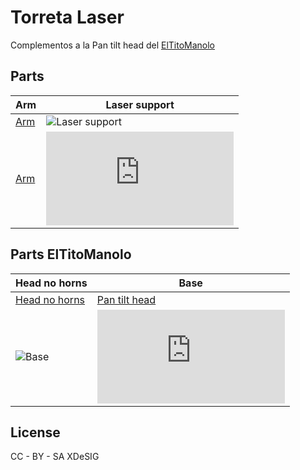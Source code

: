 # Torreta Laser
Complementos a la Pan tilt head del [ElTitoManolo](https://www.thingiverse.com/eltitomanolo/about)
## Parts
| Arm | Laser support |
| ----- | ---- |
|[Arm ](https://github.com/EchidnaShield/Recursos/blob/master/Dise%C3%B1os3D/Torreta/ARM_modif.png) | ![Laser support ](https://github.com/EchidnaShield/Recursos/blob/master/Dise%C3%B1os3D/Torreta/Soporte_Laser.png) |
| [Arm](https://github.com/EchidnaShield/Recursos/blob/master/Dise%C3%B1os3D/Torreta/ARM_modif.stl)|![Laser support](https://github.com/EchidnaShield/Recursos/blob/master/Dise%C3%B1os3D/Torreta/Soporte_Laser.stl) |   |
## Parts ElTitoManolo
| Head no horns | Base |
| ----- | ---- |
|[Head no horns ](https://cdn.thingiverse.com/renders/51/e7/60/07/ae/29391a27f9b05fa47fbc0e25358246d3_thumb_medium.jpg) | [Pan tilt head ](https://cdn.thingiverse.com/assets/4d/60/2e/2a/52/head_no_horns.stl) |
|![Base ](https://cdn.thingiverse.com/renders/12/fe/68/56/58/57f312213586f4db5ce062b65d8a6737_thumb_medium.jpg) | ![Base ](https://cdn.thingiverse.com/assets/6c/db/6c/a0/f1/base.stl) |   |

## License
CC - BY - SA
XDeSIG
